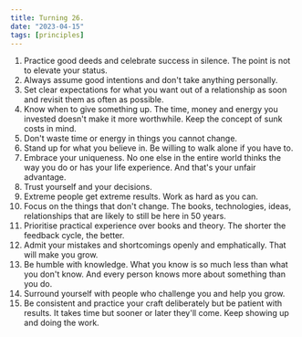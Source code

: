 ```yaml
---
title: Turning 26.
date: "2023-04-15"
tags: [principles]
---
```


1. Practice good deeds and celebrate success in silence. The point is not to elevate your status.
2. Always assume good intentions and don't take anything personally.
3. Set clear expectations for what you want out of a relationship as soon and revisit them as often as possible.
4. Know when to give something up. The time, money and energy you invested doesn't make it more worthwhile. Keep the concept of sunk costs in mind.
5. Don't waste time or energy in things you cannot change.
6. Stand up for what you believe in. Be willing to walk alone if you have to.
7. Embrace your uniqueness. No one else in the entire world thinks the way you do or has your life experience. And that's your unfair advantage.
8. Trust yourself and your decisions.
9. Extreme people get extreme results. Work as hard as you can.
10. Focus on the things that don't change. The books, technologies, ideas, relationships that are likely to still be here in 50 years.
11. Prioritise practical experience over books and theory. The shorter the feedback cycle, the better.
12. Admit your mistakes and shortcomings openly and emphatically. That will make you grow.
13. Be humble with knowledge. What you know is so much less than what you don't know. And every person knows more about something than you do.
14. Surround yourself with people who challenge you and help you grow.
15. Be consistent and practice your craft deliberately but be patient with results. It takes time but sooner or later they'll come. Keep showing up and doing the work.
